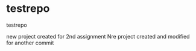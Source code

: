 # testrepo
testrepo

new project created for 2nd assignment
Nre project created and modified for another commit
